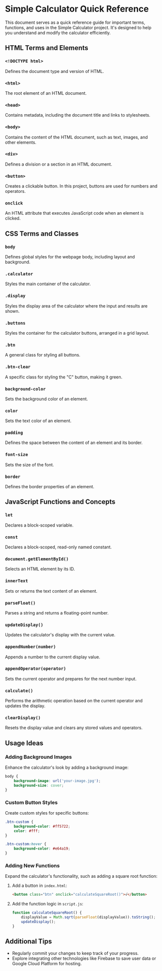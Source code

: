 # Simple Calculator Quick Reference

This document serves as a quick reference guide for important terms, functions, and uses in the Simple Calculator project. It's designed to help you understand and modify the calculator efficiently.

## HTML Terms and Elements

### `<!DOCTYPE html>`
Defines the document type and version of HTML.

### `<html>`
The root element of an HTML document.

### `<head>`
Contains metadata, including the document title and links to stylesheets.

### `<body>`
Contains the content of the HTML document, such as text, images, and other elements.

### `<div>`
Defines a division or a section in an HTML document.

### `<button>`
Creates a clickable button. In this project, buttons are used for numbers and operators.

### `onclick`
An HTML attribute that executes JavaScript code when an element is clicked.

## CSS Terms and Classes

### `body`
Defines global styles for the webpage body, including layout and background.

### `.calculator`
Styles the main container of the calculator.

### `.display`
Styles the display area of the calculator where the input and results are shown.

### `.buttons`
Styles the container for the calculator buttons, arranged in a grid layout.

### `.btn`
A general class for styling all buttons.

### `.btn-clear`
A specific class for styling the "C" button, making it green.

### `background-color`
Sets the background color of an element.

### `color`
Sets the text color of an element.

### `padding`
Defines the space between the content of an element and its border.

### `font-size`
Sets the size of the font.

### `border`
Defines the border properties of an element.

## JavaScript Functions and Concepts

### `let`
Declares a block-scoped variable.

### `const`
Declares a block-scoped, read-only named constant.

### `document.getElementById()`
Selects an HTML element by its ID.

### `innerText`
Sets or returns the text content of an element.

### `parseFloat()`
Parses a string and returns a floating-point number.

### `updateDisplay()`
Updates the calculator's display with the current value.

### `appendNumber(number)`
Appends a number to the current display value.

### `appendOperator(operator)`
Sets the current operator and prepares for the next number input.

### `calculate()`
Performs the arithmetic operation based on the current operator and updates the display.

### `clearDisplay()`
Resets the display value and clears any stored values and operators.

## Usage Ideas

### Adding Background Images
Enhance the calculator's look by adding a background image:
```css
body {
    background-image: url('your-image.jpg');
    background-size: cover;
}
```

### Custom Button Styles
Create custom styles for specific buttons:
```css
.btn-custom {
    background-color: #ff5722;
    color: #fff;
}

.btn-custom:hover {
    background-color: #e64a19;
}
```

### Adding New Functions
Expand the calculator's functionality, such as adding a square root function:
1. Add a button in `index.html`:
    ```html
    <button class="btn" onclick="calculateSquareRoot()">√</button>
    ```

2. Add the function logic in `script.js`:
    ```javascript
    function calculateSquareRoot() {
        displayValue = Math.sqrt(parseFloat(displayValue)).toString();
        updateDisplay();
    }
    ```

## Additional Tips
- Regularly commit your changes to keep track of your progress.
- Explore integrating other technologies like Firebase to save user data or Google Cloud Platform for hosting.

